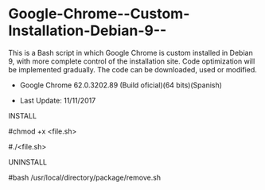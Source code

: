 # Google-Chrome--Custom-Installation-Debian-9--
This is a Bash script in which Google Chrome is custom installed in Debian 9, with more complete control of the installation site. Code optimization will be implemented gradually. The code can be downloaded, used or modified.

- Google Chrome 62.0.3202.89 (Build oficial)(64 bits)(Spanish)

- Last Update: 11/11/2017

INSTALL

#chmod +x <file.sh>

#./<file.sh>

UNINSTALL

#bash /usr/local/directory/package/remove.sh
